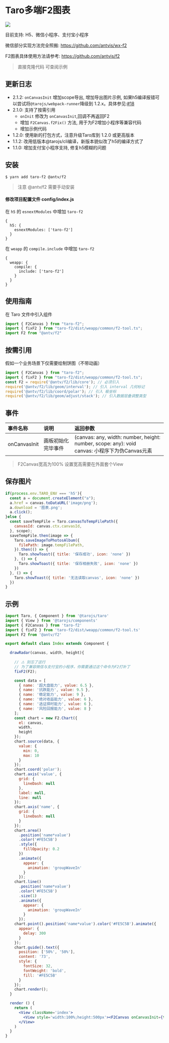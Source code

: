 # Taro多端F2图表

[![](https://img.shields.io/npm/v/taro-f2.svg?style=flat-square)](https://www.npmjs.com/package/taro-f2)

目前支持: H5、微信小程序、支付宝小程序

微信部分实现方法完全照搬: https://github.com/antvis/wx-f2

F2图表具体使用方法请参考: https://github.com/antvis/f2

> 直接克隆代码 可查阅示例

##  更新日志
* 2.1.2: `onCanvasInit` 增加scope导出, 增加导出图片示例, 如果h5编译报错可以尝试将`@tarojs/webpack-runner`降级到 1.2.x。具体参见:[#18](https://github.com/xioxin/taro-f2/issues/18)
* 2.1.0: 支持了按需引用
  - `onInit` 修改为 `onCanvasInit`,回调不再返回F2
  - 增加 `F2Canvas.f2Fix()` 方法, 用于为F2增加小程序等兼容代码
  - 增加示例代码
* 1.2.0: 使用新的打包方式，注意升级Taro库到 1.2.0 或更高版本
* 1.1.2: 改用低版本@tarojs/cli编译，新版本貌似改了h5的编译方式了
* 1.1.0: 增加支付宝小程序支持, 修复h5模糊的问题


## 安装

```
$ yarn add taro-f2 @antv/f2
```
> 注意 @antv/f2 需要手动安装

#### 修改项目配置文件 config/index.js
在 `h5` 的 `esnextModules` 中增加 `taro-f2`
```
{
  h5: {
    esnextModules: ['taro-f2']
  }
}
```

在 `weapp` 的 `compile.include` 中增加 `taro-f2`

```
{
  weapp: {
    compile: {
      include: ['taro-f2']
    }
  }
}
```


## 使用指南

在 Taro 文件中引入组件
```jsx harmony
import { F2Canvas } from "taro-f2";
import { fixF2 } from "taro-f2/dist/weapp/common/f2-tool.ts";
import F2 from "@antv/f2"
```


## 按需引用
假如一个业务场景下仅需要绘制饼图（不带动画）
```jsx harmony
import { F2Canvas } from "taro-f2";
import { fixF2 } from "taro-f2/dist/weapp/common/f2-tool.ts";
const F2 = require('@antv/f2/lib/core'); // 必须引入
require('@antv/f2/lib/geom/interval'); // 引入 interval 几何标记
require('@antv/f2/lib/coord/polar'); // 引入 极坐标
require('@antv/f2/lib/geom/adjust/stack'); // 引入数据层叠调整类型
```


## 事件

| 事件名称 | 说明 | 返回参数 |
|:---|:---|:---|
| onCanvasInit | 画板初始化完毕事件 | (canvas: any, width: number, height: number, scope: any): void <br> canvas: 小程序下为伪Canvas元素 |


> F2Canvas宽高为100% 设置宽高需要在外面套个View


## 保存图片
```jsx harmony
if(process.env.TARO_ENV === 'h5'){
  const a = document.createElement("a");
  a.href = canvas.toDataURL('image/png');
  a.download = '图表.png';
  a.click();
}else {
  const saveTempFile = Taro.canvasToTempFilePath({
    canvasId: canvas.ctx.canvasId,
  }, scope);
  saveTempFile.then(image => {
    Taro.saveImageToPhotosAlbum({
      filePath: image.tempFilePath,
    }).then(() => {
      Taro.showToast({ title: '保存成功', icon: 'none' })
    }, () => {
      Taro.showToast({ title: '保存相册失败', icon: 'none' })
    })
  }, () => {
    Taro.showToast({ title: '无法读取canvas', icon: 'none' })
  })
}
```


## 示例

```jsx harmony
import Taro, { Component } from '@tarojs/taro'
import { View } from '@tarojs/components'
import { F2Canvas } from 'taro-f2'
import { fixF2 } from 'taro-f2/dist/weapp/common/f2-tool.ts'
import F2 from '@antv/f2'

export default class Index extends Component {

  drawRadar(canvas, width, height){
    
    // ⚠️ 别忘了这行
    // 为了兼容微信与支付宝的小程序，你需要通过这个命令为F2打补丁
    fixF2(F2);

    const data = [
      { name: '超大盘能力', value: 6.5 },
      { name: '抗跌能力', value: 9.5 },
      { name: '稳定能力', value: 9 },
      { name: '绝对收益能力', value: 6 },
      { name: '选证择时能力', value: 6 },
      { name: '风险回报能力', value: 8 }
    ];
    const chart = new F2.Chart({
      el: canvas,
      width,
      height
    });
    chart.source(data, {
      value: {
        min: 0,
        max: 10
      }
    });
    chart.coord('polar');
    chart.axis('value', {
      grid: {
        lineDash: null
      },
      label: null,
      line: null
    });
    chart.axis('name', {
      grid: {
        lineDash: null
      }
    });
    chart.area()
      .position('name*value')
      .color('#FE5C5B')
      .style({
        fillOpacity: 0.2
      })
      .animate({
        appear: {
          animation: 'groupWaveIn'
        }
      });
    chart.line()
      .position('name*value')
      .color('#FE5C5B')
      .size(1)
      .animate({
        appear: {
          animation: 'groupWaveIn'
        }
      });
    chart.point().position('name*value').color('#FE5C5B').animate({
      appear: {
        delay: 300
      }
    });
    chart.guide().text({
      position: ['50%', '50%'],
      content: '73',
      style: {
        fontSize: 32,
        fontWeight: 'bold',
        fill: '#FE5C5B'
      }
    });
    chart.render();
  }

  render () {
    return (
      <View className='index'>
        <View style='width:100%;height:500px'><F2Canvas onCanvasInit={this.drawRadar.bind(this)}></F2Canvas></View>
      </View>
    )
  }
}
```



